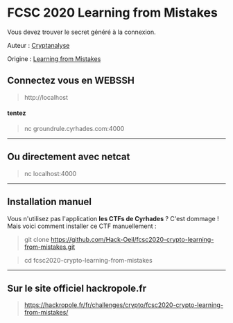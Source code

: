 # FCSC 2020 Learning from Mistakes

Vous devez trouver le secret généré à la connexion.


Auteur : [Cryptanalyse](https://twitter.com/Cryptanalyse)

Origine : [Learning from Mistakes](https://hackropole.fr/fr/challenges/crypto/fcsc2020-crypto-learning-from-mistakes/)


## Connectez vous en WEBSSH
> http://localhost

#### tentez 
> nc groundrule.cyrhades.com:4000


-----------

## Ou directement avec netcat
> nc localhost:4000

-----------

## Installation manuel
Vous n'utilisez pas l'application **les CTFs de Cyrhades** ? C'est dommage !
Mais voici comment installer ce CTF manuellement :

> git clone https://github.com/Hack-Oeil/fcsc2020-crypto-learning-from-mistakes.git

> cd fcsc2020-crypto-learning-from-mistakes


-----------

## Sur le site officiel hackropole.fr
> https://hackropole.fr/fr/challenges/crypto/fcsc2020-crypto-learning-from-mistakes/